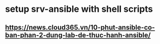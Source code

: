 # setup srv-ansible with shell scripts

## <https://news.cloud365.vn/10-phut-ansible-co-ban-phan-2-dung-lab-de-thuc-hanh-ansible/>
